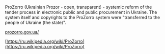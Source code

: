 ProZorro (Ukrainian Prozor - open, transparent) - systemic reform of the tender process in electronic public and public procurement in Ukraine.The system itself and copyrights to the ProZorro system were "transferred to the people of Ukraine (the state)".  
[prozorro.gov.ua/](prozorro.gov.ua/)  
[https://ru.wikipedia.org/wiki/ProZorro](https://ru.wikipedia.org/wiki/ProZorro)